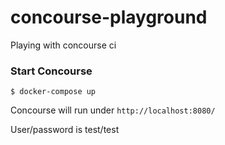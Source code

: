 # concourse-playground
Playing with concourse ci

### Start Concourse

    $ docker-compose up

Concourse will run under ``http://localhost:8080/``

User/password is test/test

